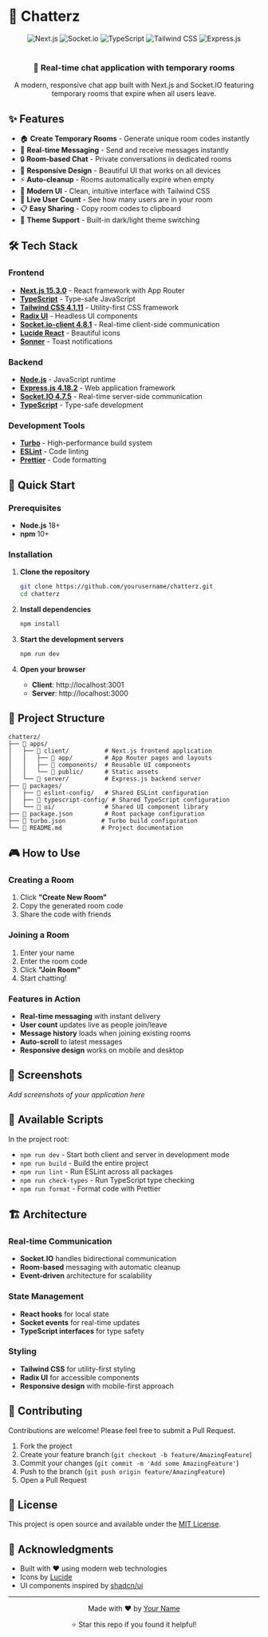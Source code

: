 # 💬 Chatterz

<div align="center">
  <img src="https://img.shields.io/badge/Next.js-15.3.0-black?style=for-the-badge&logo=next.js&logoColor=white" alt="Next.js" />
  <img src="https://img.shields.io/badge/Socket.io-4.8.1-010101?style=for-the-badge&logo=socketdotio&logoColor=white" alt="Socket.io" />
  <img src="https://img.shields.io/badge/TypeScript-5.8.2-3178C6?style=for-the-badge&logo=typescript&logoColor=white" alt="TypeScript" />
  <img src="https://img.shields.io/badge/Tailwind_CSS-4.1.11-38B2AC?style=for-the-badge&logo=tailwind-css&logoColor=white" alt="Tailwind CSS" />
  <img src="https://img.shields.io/badge/Express.js-4.18.2-000000?style=for-the-badge&logo=express&logoColor=white" alt="Express.js" />
</div>

<br />

<div align="center">
  <h3>🚀 Real-time chat application with temporary rooms</h3>
  <p>A modern, responsive chat app built with Next.js and Socket.IO featuring temporary rooms that expire when all users leave.</p>
</div>

## ✨ Features

- 🏠 **Create Temporary Rooms** - Generate unique room codes instantly
- 👥 **Real-time Messaging** - Send and receive messages instantly
- 🔒 **Room-based Chat** - Private conversations in dedicated rooms
- 📱 **Responsive Design** - Beautiful UI that works on all devices
- ⚡ **Auto-cleanup** - Rooms automatically expire when empty
- 🎨 **Modern UI** - Clean, intuitive interface with Tailwind CSS
- 🔄 **Live User Count** - See how many users are in your room
- 📋 **Easy Sharing** - Copy room codes to clipboard
- 🌙 **Theme Support** - Built-in dark/light theme switching

## 🛠️ Tech Stack

### Frontend
- **[Next.js 15.3.0](https://nextjs.org/)** - React framework with App Router
- **[TypeScript](https://www.typescriptlang.org/)** - Type-safe JavaScript
- **[Tailwind CSS 4.1.11](https://tailwindcss.com/)** - Utility-first CSS framework
- **[Radix UI](https://www.radix-ui.com/)** - Headless UI components
- **[Socket.io-client 4.8.1](https://socket.io/)** - Real-time client-side communication
- **[Lucide React](https://lucide.dev/)** - Beautiful icons
- **[Sonner](https://sonner.emilkowal.ski/)** - Toast notifications

### Backend
- **[Node.js](https://nodejs.org/)** - JavaScript runtime
- **[Express.js 4.18.2](https://expressjs.com/)** - Web application framework
- **[Socket.IO 4.7.5](https://socket.io/)** - Real-time server-side communication
- **[TypeScript](https://www.typescriptlang.org/)** - Type-safe development

### Development Tools
- **[Turbo](https://turbo.build/)** - High-performance build system
- **[ESLint](https://eslint.org/)** - Code linting
- **[Prettier](https://prettier.io/)** - Code formatting

## 🚀 Quick Start

### Prerequisites
- **Node.js** 18+ 
- **npm** 10+

### Installation

1. **Clone the repository**
   ```bash
   git clone https://github.com/yourusername/chatterz.git
   cd chatterz
   ```

2. **Install dependencies**
   ```bash
   npm install
   ```

3. **Start the development servers**
   ```bash
   npm run dev
   ```

4. **Open your browser**
   - **Client**: http://localhost:3001
   - **Server**: http://localhost:3000

## 📁 Project Structure

```
chatterz/
├── 📁 apps/
│   ├── 📁 client/          # Next.js frontend application
│   │   ├── 📁 app/         # App Router pages and layouts
│   │   ├── 📁 components/  # Reusable UI components
│   │   └── 📁 public/      # Static assets
│   └── 📁 server/          # Express.js backend server
├── 📁 packages/
│   ├── 📁 eslint-config/   # Shared ESLint configuration
│   ├── 📁 typescript-config/ # Shared TypeScript configuration
│   └── 📁 ui/              # Shared UI component library
├── 📄 package.json         # Root package configuration
├── 📄 turbo.json          # Turbo build configuration
└── 📄 README.md           # Project documentation
```

## 🎮 How to Use

### Creating a Room
1. Click **"Create New Room"**
2. Copy the generated room code
3. Share the code with friends

### Joining a Room
1. Enter your name
2. Enter the room code
3. Click **"Join Room"**
4. Start chatting!

### Features in Action
- **Real-time messaging** with instant delivery
- **User count** updates live as people join/leave
- **Message history** loads when joining existing rooms
- **Auto-scroll** to latest messages
- **Responsive design** works on mobile and desktop

## 🌟 Screenshots

*Add screenshots of your application here*

## 🔧 Available Scripts

In the project root:

- `npm run dev` - Start both client and server in development mode
- `npm run build` - Build the entire project
- `npm run lint` - Run ESLint across all packages
- `npm run check-types` - Run TypeScript type checking
- `npm run format` - Format code with Prettier

## 🏗️ Architecture

### Real-time Communication
- **Socket.IO** handles bidirectional communication
- **Room-based** messaging with automatic cleanup
- **Event-driven** architecture for scalability

### State Management
- **React hooks** for local state
- **Socket events** for real-time updates
- **TypeScript interfaces** for type safety

### Styling
- **Tailwind CSS** for utility-first styling
- **Radix UI** for accessible components
- **Responsive design** with mobile-first approach

## 🤝 Contributing

Contributions are welcome! Please feel free to submit a Pull Request.

1. Fork the project
2. Create your feature branch (`git checkout -b feature/AmazingFeature`)
3. Commit your changes (`git commit -m 'Add some AmazingFeature'`)
4. Push to the branch (`git push origin feature/AmazingFeature`)
5. Open a Pull Request

## 📝 License

This project is open source and available under the [MIT License](LICENSE).

## 🙏 Acknowledgments

- Built with ❤️ using modern web technologies
- Icons by [Lucide](https://lucide.dev/)
- UI components inspired by [shadcn/ui](https://ui.shadcn.com/)

---

<div align="center">
  <p>Made with ❤️ by <a href="https://github.com/yourusername">Your Name</a></p>
  <p>⭐ Star this repo if you found it helpful!</p>
</div>
